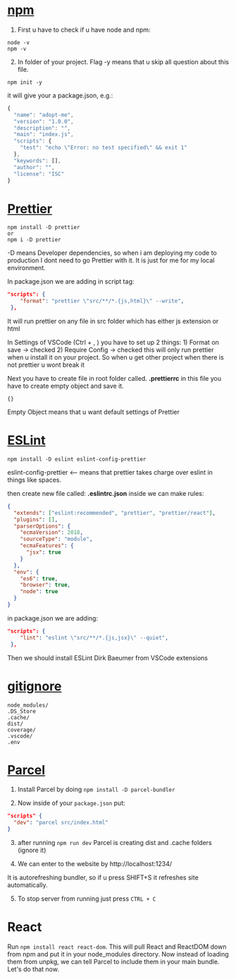 # [npm](https://btholt.github.io/complete-intro-to-react-v5/eslint-prettier) 

1) First u have to check if u have node and npm:

```
node -v
npm -v
```

2) In folder of your project. Flag -y means that u skip all question about this file.

```
npm init -y
```

it will give your a package.json, e.g.:

```javascript
{
  "name": "adopt-me",
  "version": "1.0.0",
  "description": "",
  "main": "index.js",
  "scripts": {
    "test": "echo \"Error: no test specified\" && exit 1"
  },
  "keywords": [],
  "author": "",
  "license": "ISC"
}

```

# [Prettier](https://btholt.github.io/complete-intro-to-react-v5/eslint-prettier)

```
npm install -D prettier
or
npm i -D prettier
```

-D means Developer dependencies, so when i am deploying my code to production I dont need to go Prettier with it. It is just for me for my local environment.

In package.json we are adding in script tag:

```json
"scripts": {
    "format": "prettier \"src/**/*.{js,html}\" --write",
 },
```

It will run prettier on any file in src folder which has either js extension or html

In Settings of VSCode (Ctrl + , ) you have to set up 2 things:
	1) Format on save -> checked
	2) Require Config -> checked          this will only run prettier when u install it on your project. So when u get other project when there is not prettier u wont break it

Next you have to create file in root folder called.
**.prettierrc**
in this file you have to create empty object and save it. 

```
{}
```

Empty Object means that u want default settings of Prettier

# [ESLint](https://btholt.github.io/complete-intro-to-react-v5/eslint-prettier)

```
npm install -D eslint eslint-config-prettier
```

eslint-config-prettier       <-- means that prettier takes charge over eslint in things like spaces.

then create new file called:
**.eslintrc.json**
inside we can make rules:

```json
{
  "extends": ["eslint:recommended", "prettier", "prettier/react"],
  "plugins": [],
  "parserOptions": {
    "ecmaVersion": 2018,
    "sourceType": "module",
    "ecmaFeatures": {
      "jsx": true
    }
  },
  "env": {
    "es6": true,
    "browser": true,
    "node": true
  }
}
```

in package.json we are adding:

```json
"scripts": {
    "lint": "eslint \"src/**/*.{js,jsx}\" --quiet",
 },
```

Then we should install ESLint Dirk Baeumer from VSCode extensions

# [gitignore](https://btholt.github.io/complete-intro-to-react-v5/eslint-prettier)

```
node_modules/
.DS_Store
.cache/
dist/
coverage/
.vscode/
.env
```

# [Parcel](https://btholt.github.io/complete-intro-to-react-v5/parcel)

1) Install Parcel by doing `npm install -D parcel-bundler`

2) Now inside of your `package.json` put:

```json
"scripts" {
  "dev": "parcel src/index.html"
}
```

3) after running `npm run dev` Parcel is creating dist and .cache folders (ignore it)

4) We can enter to the website by http://localhost:1234/

It is autorefreshing bundler, so if u press SHIFT+S it refreshes site automatically.

5) To stop server from running just press `CTRL + C`

# React

Run `npm install react react-dom`. This will pull React and ReactDOM down from npm and put it in your node_modules directory. Now instead of loading them from unpkg, we can tell Parcel to include them in your main bundle. Let's do that now.



















